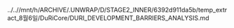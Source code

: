 ../..//mnt/h/ARCHIVE/.UNWRAP/D/STAGE2_INNER/6392d911da5b/temp_extract_8월6일/DuRiCore/DURI_DEVELOPMENT_BARRIERS_ANALYSIS.md